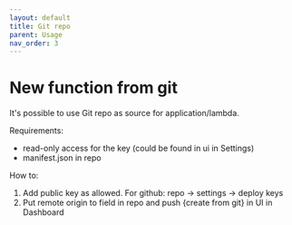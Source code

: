 ```yaml
---
layout: default
title: Git repo
parent: Usage
nav_order: 3
---
```

# New function from git

It's possible to use Git repo as source for 
application/lambda.

Requirements:

* read-only access for the key (could be found in ui in Settings)
* manifest.json in repo

How to:

1. Add public key as allowed. 
For github: repo -> settings -> deploy keys
2. Put remote origin to field in repo and push {create from git} in UI in Dashboard
